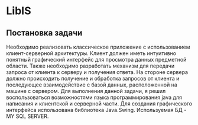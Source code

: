 # LibIS
## Постановка задачи
Необходимо реализовать классическое приложение с использованием клиент-серверной архитектуры. Клиент должен иметь интуитивно понятный графический интерфейс для просмотра данных предметной области. Также необходимо разработать механизм для передачи запроса от клиента к серверу и получения ответа. На стороне сервера должно происходить получение и обработка запросов от клиента и последующее взаимодействие с базой данных, расположенной на машине с сервером. Для выполнения данной задачи, я решил воспользоваться возможностями языка программирования java для написания и клиентской и серверной части. Для создания графического интерфейса использована библиотека Java.Swing. Используемая БД - MY SQL SERVER.
